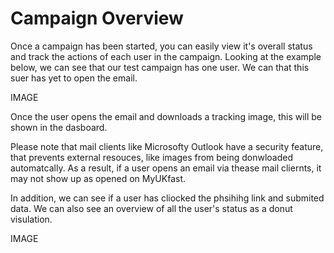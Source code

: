 # Campaign Overview

Once a campaign has been started, you can easily view it's overall status and track the actions of each user in the campaign. Looking at the example below, we can see that our test campaign has one user. We can that this suer has yet to open the email.

IMAGE

Once the user opens the email and downloads a tracking image, this will be shown in the dasboard.

Please note that mail clients like Microsofty Outlook have a security feature, that prevents external resouces, like images from being donwloaded automatcally. As a result, if a user opens an email via thease mail cliernts, it may not show up as opened on MyUKfast.

In addition, we can see if a user has cliocked the phsihihg link and submited data. We can also see an overview of all the user's status as a donut visulation.

IMAGE
